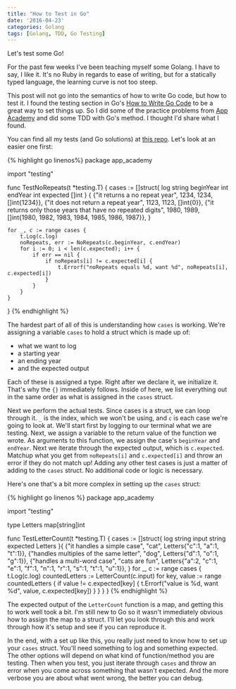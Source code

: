 ```yaml
---
title: "How to Test in Go"
date: '2016-04-23'
categories: Golang
tags: [Golang, TDD, Go Testing]
---
```


Let's test some Go!

For the past few weeks I've been teaching myself some Golang. I have to say, I like it. It's no Ruby in regards to ease of writing, but for a statically typed language, the learning curve is not too steep.

This post will not go into the semantics of how to write Go code, but how to test it. I found the testing section in Go's [How to Write Go Code](https://golang.org/doc/code.html#Testing) to be a great way to set things up. So I did some of the practice problems from [App Academy](http://prepwork.appacademy.io/coding-test-2/practice-problems/) and did some TDD with Go's method. I thought I'd share what I found.

You can find all my tests (and Go solutions) at [this repo](https://github.com/trevordjones/app_academy_golang).
Let's look at an easier one first:

{% highlight go linenos%}
package app_academy

import "testing"

func TestNoRepeats(t *testing.T) {
    cases := []struct{
        log string
        beginYear int
        endYear int
        expected []int
    } {
        {"it returns a no repeat year", 1234, 1234, []int{1234}},
        {"it does not return a repeat year", 1123, 1123, []int{0}},
        {"it returns only those years that have no repeated digits", 1980, 1989, []int{1980, 1982, 1983, 1984, 1985, 1986, 1987}},
    }

    for _, c := range cases {
        t.Log(c.log)
        noRepeats, err := NoRepeats(c.beginYear, c.endYear)
        for i := 0; i < len(c.expected); i++ {
            if err == nil {
                if noRepeats[i] != c.expected[i] {
                    t.Errorf("noRepeats equals %d, want %d", noRepeats[i], c.expected[i])
                }
            }
        }
    }
}
{% endhighlight %}

The hardest part of all of this is understanding how `cases` is working. We're assigning a variable `cases` to hold a struct which is made up of:

* what we want to log
* a starting year
* an ending year
* and the expected output

Each of these is assigned a type. Right after we declare it, we initialize it. That's why the `{}` immediately follows. Inside of here, we list everything out in the same order as what is assigned in the `cases` struct.

Next we perform the actual tests. Since cases is a struct, we can loop through it. `_` is the index, which we won't be using, and `c` is each case we're going to look at. We'll start first by logging to our terminal what we are testing. Next, we assign a variable to the return value of the function we wrote. As arguments to this function, we assign the case's `beginYear` and `endYear`. Next we iterate through the expected output, which is `c.expected`. Matchup what you get from `noRepeats[i]` and `c.expected[i]` and throw an error if they do not match up! Adding any other test cases is just a matter of adding to the `cases` struct. No additional code or logic is necessary.

Here's one that's a bit more complex in setting up the `cases` struct:

{% highlight go linenos %}
package app_academy

import "testing"

type Letters map[string]int

func TestLetterCount(t *testing.T) {
    cases := []struct{
        log string
        input string
        expected Letters
    }{
        {"it handles a simple case", "cat", Letters{"c":1, "a":1, "t":1}},
        {"handles multiples of the same letter", "dog", Letters{"d":1, "o":1, "g":1}},
        {"handles a multi-word case", "cats are fun", Letters{"a":2, "c":1, "e":1, "f":1, "n":1, "r":1, "s":1, "t":1, "u":1}},
    }
    for _, c := range cases {
        t.Log(c.log)
        countedLetters := LetterCount(c.input)
        for key, value := range countedLetters {
            if value != c.expected[key] {
                t.Errorf("value is %d, want %d", value, c.expected[key])
            }
        }
    }
}
{% endhighlight %}

The expected output of the `LetterCount` function is a map, and getting this to work well took a bit. I'm still new to Go so it wasn't immediately obvious how to assign the map to a struct. I'll let you look through this and work through how it's setup and see if you can reproduce it.

In the end, with a set up like this, you really just need to know how to set up your `cases` struct. You'll need something to log and something expected. The other options will depend on what kind of function/method you are testing. Then when you test, you just iterate through `cases` and throw an error when you come across something that wasn't expected. And the more verbose you are about what went wrong, the better you can debug.
